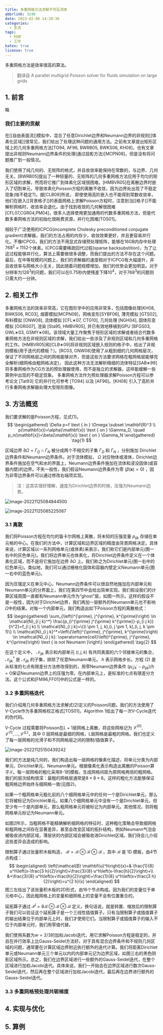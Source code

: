 ```yaml
---
title: 多重网格方法求解不可压流体
abbrlink: 3240
date: 2023-02-06 14:20:36
categories:
  - 生活
tags:
  - 科研
  - 工作
katex: true
license: true
---
```


多重网格方法是效率很高的算法。
<!--more-->

> 翻译自 A parallel multigrid Poisson solver for fluids simulation on large grids



## 1. 前言

略

### 我们主要的贡献

在[[自由表面流]]模拟中，混合了任意Dirichlet边界和Neumann边界的非规则[[体素化区域]]很常见，我们给出了处理这种问题的通用方法。之前有文章提出矩形区域上的几何多重网格方法[TO94, AF96, BWRB05, BWKS06, KH08]，也有文章提出非规则Neumann边界条件的处理(通过投影方法)[MCPN08]，但是没有将问题推广到一般情况。

我们使用了纯几何的、无矩阵的格式，并且收敛率能保持在常数的，与边界、几何无关。[BWRB05]提出了一种轻量的、无矩阵的几何多重网格方法应用于均匀的矩形区域的求解，然而将它推广到体素化区域很困难。[HMBVR05]在离散边界时嵌入了切割单元，导致体素化Poisson方程的离散不收敛，因为边界处出现了不稳定现象(啥不稳定?)。据[CLB09]所说， 即使使用高阶嵌入也不能得到常数收敛率，他们在嵌入[[背景格子]]的表面网格上求解Poisson方程时，注意到当[[格子]]不能解析网格时，收敛率会退化。由于找到收敛的几何解很困难[CFL07,CGR04,PM04]，很多人选择使用更加通用的代数多重网格方法，但是代数多重网格方法的初始化很耗费资源，并行化困难[TOS01]。

相较于广泛使用的ICPCG(incomplete Cholesky preconditioned conjugate gradient)求解器，我们的方法占用的内存少，收敛效果更好，并且更容易并行化。不像ICPCG，我们的方法不用显式存储预处理矩阵，能够在16GB内存中处理$768^2\times 1152$个体素。ICPCG需要稀疏回代过程(sparse backsubstition)，为了让这过程能够并行化，算法上需要做很多调整，而我们提出的方法不存在这个问题。最后，在中等规模的问题上，我们的求解器的速度相对于ICPCG有大幅提升，并且收敛率与网格大小无关，因此随着问题规模增加，我们的优势会更加明显。对于分辨率为$128^3$的问题，我们可以在0.75秒内使残差下降$10^4$，对于$768^3$的问题则只需大约一分钟。

## 2. 相关工作

多重网格方法的效率非常高，它在图形学中的应用非常多，包括图像处理[KH08, BWKS06, RC03], 烟雾模拟[MCPN08]，网格变形[SYBF06], 薄壳模拟 [GTS02], 布料模拟 [ONW08], 流体模拟 [CFL∗07, CTG10], 几何处理 [NGH04], 固体形变模拟 [OGRG07], 渲染 [Sta95, HMBVR05], 并已有效地移植到GPU [BFGS03, GWL∗03, GSMY∗08]。该领域大量工作聚焦于矩形区域的求解或者结合代数多重网格方法在非规则区域的求解，我们给出一些涉及了非规则区域和几何多重网格的工作。[HMBVR05]和[CLB∗09]将非规则区域嵌入规则的格子中，给出了非规则模板(用于迭代的模板？)。[RC03, ONW08]使用了从粗到细的几何网格层次，保证了不同网格层之间的网格能够对齐，但是这些方法要求网格在粗网格层能够完全解析(细网格由粗网格决定)， 因此这种方法无法解析精细的流体特征[SAB∗99]将多重网格作为CG方法的预处理器使用，而不是独立的求解器，这样能缓解一些算例中出现的不稳定现象。 多重网格方法作为预处理器求解Poisson方程可以参考论文 [Tat93] 它的并行化可参考 [TO94] 以及 [AF96]。[KH08] 引入了高阶并行多重网格求解器处理大型矩形图像。

## 3. 方法概览

我们要求解的是Poisson方程，见式(1)。
$$
\begin{gathered}
\Delta p=f \text { in } \Omega \subset \mathbf{R}^3 \\
p(\mathbf{x})=\alpha(\mathbf{x}) \text { on } \Gamma_D, \quad p_n(\mathbf{x})=\beta(\mathbf{x}) \text { on } \Gamma_N
\end{gathered} \tag{1}
$$

区域边界 $\partial \Omega=\Gamma_D \cap \Gamma_N$ 被分成两个不相交的子集 $\Gamma_D$ 和 $\Gamma_N$ ，分别施加
Dirichlet边界条件和Neumann边界条件。对于流体模拟， $\Omega$ 对应物体或液体，Dirichlet边界条件施加在空气和水的界面上，Neumann边界条件施加在流体和浸没固体(或容器内壁)的边界。不失一般性，我们假设Neumann边界条件为零 $(\beta(\mathbf{x})=0)$ ，因为非零边界条件可以通过修改右端项实现。

> 注：这其实很好理解，速度为Dirichlet边界的时候，压强为Neumann边界。

![image-20221125084844500](https://githubimages.pengfeima.cn/images/202211250848864.png)

![image-20221125085225087](https://githubimages.pengfeima.cn/images/202211250852187.png)

### 3.1 离散

我们将Poisson方程在均匀的笛卡尔网格上离散，将未知的压强变量 $p_{ijk}$ 存储在单元格的中心。在我们的方法中，计算区域和边界区域的精度由背景网格决定。具体来说，计算区域以一系列网格单元(或体素)来表示，我们称它们是内部单元(图一右中的灰色单元)。我们将边界单元也体素化，将Dirichlet边界条件定义在一个体素化区域，而不是将它施加在边界 $\partial \Omega$ 上。我们称之为Dirichlet单元(图一右中的红色单元)。类似地，我们可以通过栅格化固体和容器内壁定义Neumann单元(图一右中的蓝色单元)。

因为压强定义在单元中心，Neumann边界条件可以很自然地施加在内部单元和Neumann单元的分界面上，我们在第四节中会给出简单实现。我们假设我们的计算区域周围一直都有Neumann单元作为“ghost”层，如图一所示。这样的假设不是一般性，因为对于Dirichlet边界，我们再加一层额外的Neumann单元也不影响$\Omega$中的结果。对每一个内部单元，我们构造出如下Poisson方程的离散格式：
$$
\begin{gathered}
\sum_{\left(i^{\prime}, j^{\prime}, k^{\prime}\right) \in \mathcal{N}_{i j k}^*} \frac{p_{i^{\prime} j^{\prime} k^{\prime}}-p_{i j k}}{h^2}=f_{i j k} \\
\mathcal{N}_{i j k}=\{(i \pm 1, j, k),(i, j \pm 1, k),(i, j, k \pm 1)\} \\
\mathcal{N}_{i j k}^*=\left\{\left(i^{\prime}, j^{\prime}, k^{\prime}\right) \in \mathcal{N}_{i j k}: \operatorname{cell}\left(i^{\prime}, j^{\prime}, k^{\prime}\right) \text { is not Neumann }\right\}
\end{gathered}
\tag{2}
$$

在这个定义中， $\mathcal{N}_{i j k}$ 表示和内部单元 $(i,j,k)$ 有共同表面的六个邻接单元的集合， $\mathcal{N}_{i j k}^*$ 是 $\mathcal{N}_{i j k}$ 的子集，排除了任意Neumann单元。 $h$ 表示网格步长。方程 (2) 是从标准的七点有限差分方法修改得到的，用零Neumann边界条件 $\left(p_{i^{\prime} j^{\prime} k^{\prime}}-p_{i j k}\right) / h=0$保证Neumann边界上的压强为零。在内部单元上，是标准的七点有限差分方法。这个公式和[FM96,FF01]中的公式是一样的。

### 3.2 多重网格迭代

我们介绍用几何多重网格方法求解式(2)定义的Poisson问题。我们的方法使用了V-Cycle作为多重网格校正格式[TOS01]，Algorithm 1给出了每一次V-Cycle迭代的伪代码。

V-Cycle 过程需要将Poisson在$L+1$层网格上离散，将这些网格记为 $\mathcal{L}^{(0)}, \mathcal{L}^{(1)}, \ldots, \mathcal{L}^{(L)}$，其中 0 层网格是最细的网格，L层网格是最粗的网格。我们也定义了每一层网格的光滑子和不同网格层之间的限制/插值算子。


![image-20221125150439242](https://githubimages.pengfeima.cn/images/202211251504398.png)

我们的方法是纯几何的，我们构造出每一层网格的像素化描述，将单元分类为内部单元、Dirichlet单元、Neumann单元。根据像素化表示构造出离散的Poisson算子$\mathcal{L}$。每一层网格的粗化采用8-1的模板，生成网格间距为原网格两倍的粗网格。我们的层次结构很深：最粗的网格层通常是$8 \times 8\times 8$。这样的粗化方法能够保证粗网格边界始终与细网格一致(见图2)。

如果一个粗网格单元粗化前的八个细网格单元中的任何一个是Dirichlet单元，那么它将被标记为Dirichlet单元。如果八个细网格单元中没有一个是Dirichlet单元，但至少有一个是内部单元，那么粗网格单元将被标记为内部单元。其他情况，则将粗网格单元标记为Neumann单元。

如图2所示，当粗网格不能精确解析细网格的特征时，这种粗化策略会导致细网格和粗网格之间存在显著差异，甚至会改变区域的拓扑结构，例如Neumann气泡会被吸收进内部区域，薄层状的内部区域会被吸收进Dirichlet区域。我们待会儿介绍这些差异会造成的影响。



限制算子通过张量积木板构造， $\mathcal{R}=\mathcal{B} \otimes \mathcal{B} \otimes \mathcal{B}$ ，其中 $\mathcal{B}$ 是 $1 \mathrm{D}$ 模板，由4节点构成：
$$
\begin{aligned}
\left(\mathcal{B} \mathbf{u}^h\right)(x)=& \frac{1}{8} u^h\left(x-\frac{3 h}{2}\right)+\frac{3}{8} u^h\left(x-\frac{h}{2}\right)+\\
&+\frac{3}{8} u^h\left(x+\frac{h}{2}\right)+\frac{1}{8} u^h\left(x+\frac{3 h}{2}\right)=u^{2 h}(x)
\end{aligned}
$$
图三左给出了该张量积木板的2D形式，由16个节点构成。因为我们的变量位于单元格中心，因此粗网格上的变量和细网格上的变量不会有位置重合的。

延拓算子通过 $\mathcal{P}^I=8 \mathcal{B} \otimes \mathcal{B} \otimes \mathcal{B}$ 定义，换句话说，就是转置、缩放后的限制算子我们可以验证这个延拓算子是一个三线性插值算子。只有当限制算子或插值算子的输出结果位于内部单元上时，我们才使用它们。当限制算子或插值算子的输入不位于内部单元时，我们用零值代替。



我们使用系数为$w=2/3$的加权Jacobi迭代，用它求解Poisson方程是稳定的，并且在并行效率上比Gauss-Seidel方法好。对于具有混合边界条件和不规则几何区域的问题，通常要在计算区域边界附近执行额外的迭代计算。我们将距离Dirichlet单元或Neumann单元三个单元以内的内部单元记为边界区域，如图三右的黑色阴影区域所示。总之，我们在边界区域进行一些额外的Gauss-Seidel迭代，在整个区域进行加权Jacobi迭代。具体来说，我们一开始会在边界区域进行数次Gauss-Seidel迭代，然后再在整个区域进行加权Jacobi迭代，最后再在边界进行额外的Gauss-Seidel迭代。

### 3.3 多重网格预处理共轭梯度

## 4. 实现与优化

## 5. 算例
